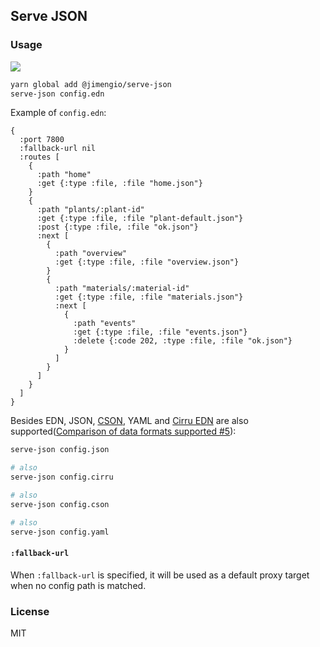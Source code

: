 
Serve JSON
----

### Usage

![](https://img.shields.io/npm/v/@jimengio/serve-json.svg?style=flat-square)

```bash
yarn global add @jimengio/serve-json
serve-json config.edn
```

Example of `config.edn`:

```cirru
{
  :port 7800
  :fallback-url nil
  :routes [
    {
      :path "home"
      :get {:type :file, :file "home.json"}
    }
    {
      :path "plants/:plant-id"
      :get {:type :file, :file "plant-default.json"}
      :post {:type :file, :file "ok.json"}
      :next [
        {
          :path "overview"
          :get {:type :file, :file "overview.json"}
        }
        {
          :path "materials/:material-id"
          :get {:type :file, :file "materials.json"}
          :next [
            {
              :path "events"
              :get {:type :file, :file "events.json"}
              :delete {:code 202, :type :file, :file "ok.json"}
            }
          ]
        }
      ]
    }
  ]
}
```

Besides EDN, JSON, [CSON](https://github.com/bevry/cson), YAML and [Cirru EDN](https://github.com/Cirru/cirru-edn) are also supported([Comparison of data formats supported #5](https://github.com/jimengio/serve-json/issues/5)):

```bash
serve-json config.json

# also
serve-json config.cirru

# also
serve-json config.cson

# also
serve-json config.yaml
```

#### `:fallback-url`

When `:fallback-url` is specified, it will be used as a default proxy target when no config path is matched.

### License

MIT
